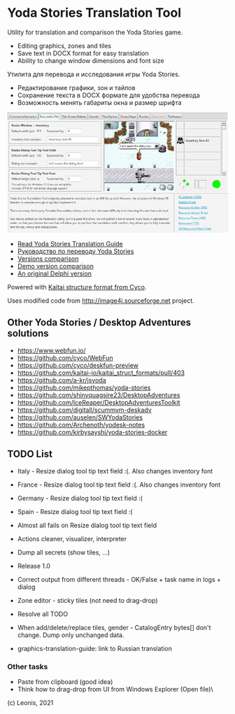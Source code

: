 # Yoda Stories Translation Tool

Utility for translation and comparison the Yoda Stories game.
 
* Editing graphics, zones and tiles
* Save text in DOCX format for easy translation
* Ability to change window dimensions and font size 

Утилита для перевода и исследования игры Yoda Stories.
 
* Редактирование графики, зон и тайлов
* Сохранение текста в DOCX формате для удобства перевода
* Возможность менять габариты окна и размер шрифта

![](./documents/images/gui-exe.png)

* [Read Yoda Stories Translation Guide](documents/translation-guide.md)
* [Руководство по переводу Yoda Stories](documents/ru/translation-guide.md)
* [Versions comparison](documents/comparison.md)
* [Demo version comparison](documents/comparison-demo.md)
* [An original Delphi version](https://github.com/LeonisX/YExplorer)

Powered with [Kaitai structure format from Cyco](https://github.com/cyco/kaitai_struct_formats/blob/add-yodesk/game/yodesk.ksy).

Uses modified code from http://image4j.sourceforge.net project.

## Other Yoda Stories / Desktop Adventures solutions

* https://www.webfun.io/
* https://github.com/cyco/WebFun
* https://github.com/cyco/deskfun-preview
* https://github.com/kaitai-io/kaitai_struct_formats/pull/403
* https://github.com/a-kr/jsyoda
* https://github.com/mikepthomas/yoda-stories
* https://github.com/shinyquagsire23/DesktopAdventures
* https://github.com/IceReaper/DesktopAdventuresToolkit
* https://github.com/digitall/scummvm-deskadv
* https://github.com/auselen/SWYodaStories
* https://github.com/Archenoth/yodesk-notes
* https://github.com/kirbysayshi/yoda-stories-docker


## TODO List

* Italy - Resize dialog tool tip text field :(. Also changes inventory font
* France - Resize dialog tool tip text field :(. Also changes inventory font
* Germany - Resize dialog tool tip text field :(
* Spain - Resize dialog tool tip text field :(
* Almost all fails on Resize dialog tool tip text field

* Actions cleaner, visualizer, interpreter
* Dump all secrets (show tiles, ...)
* Release 1.0
* Correct output from different threads - OK/False + task name in logs + dialog
* Zone editor - sticky tiles (not need to drag-drop)
* Resolve all TODO
* When add/delete/replace tiles, gender - CatalogEntry bytes[] don't change. Dump only unchanged data.
* graphics-translation-guide: link to Russian translation

### Other tasks

* Paste from clipboard (good idea)
* Think how to drag-drop from UI from Windows Explorer (Open file)\

(c) Leonis, 2021